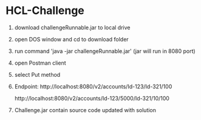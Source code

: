 # HCL-Challenge
1. download challengeRunnable.jar to local drive
2. open DOS window and cd to download folder
3. run command 'java -jar challengeRunnable.jar' (jar will run in 8080 port)
4. open Postman client
5. select Put method
6. Endpoint:
   http://localhost:8080/v2/accounts/Id-123/Id-321/100
   
   http://localhost:8080/v2/accounts/Id-123/5000/Id-321/10/100
7. Challenge.jar contain source code updated with solution
